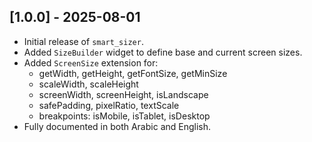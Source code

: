 ## [1.0.0] - 2025-08-01

- Initial release of `smart_sizer`.
- Added `SizeBuilder` widget to define base and current screen sizes.
- Added `ScreenSize` extension for:
  - getWidth, getHeight, getFontSize, getMinSize
  - scaleWidth, scaleHeight
  - screenWidth, screenHeight, isLandscape
  - safePadding, pixelRatio, textScale
  - breakpoints: isMobile, isTablet, isDesktop
- Fully documented in both Arabic and English.
